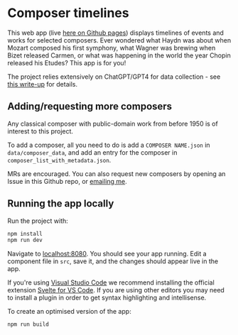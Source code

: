 # Composer timelines

This web app (live [here on Github pages](https://zulko.github.io/composer-timelines/)) displays timelines of events and works for selected composers. Ever wondered what Haydn was about when Mozart composed his first symphony, what Wagner was brewing when Bizet released Carmen, or what was happening in the world the year Chopin released his Etudes? This app is for you!

The project relies extensively on ChatGPT/GPT4 for data collection - see [this write-up](https://github.com/Zulko/composer-timelines/blob/main/docs/write-up.md) for details.

## Adding/requesting more composers

Any classical composer with public-domain work from before 1950 is of interest to this project.

To add a composer, all you need to do is add a `COMPOSER NAME.json` in `data/composer_data`, and add an entry for the composer in `composer_list_with_metadata.json`.

MRs are encouraged. You can also request new composers by opening an Issue in this Github repo, or [emailing me](mailto:valentin.zulkower+@gmail.com?subject=Composer%20timelines%3A%20new%20composers%20request").

## Running the app locally

Run the project with:

```bash
npm install
npm run dev
```

Navigate to [localhost:8080](http://localhost:8080). You should see your app running. Edit a component file in `src`, save it, and the changes should appear live in the app.

If you're using [Visual Studio Code](https://code.visualstudio.com/) we recommend installing the official extension [Svelte for VS Code](https://marketplace.visualstudio.com/items?itemName=svelte.svelte-vscode). If you are using other editors you may need to install a plugin in order to get syntax highlighting and intellisense.

To create an optimised version of the app:

```bash
npm run build
```